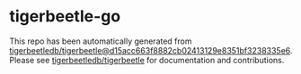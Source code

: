 # tigerbeetle-go
This repo has been automatically generated from [tigerbeetledb/tigerbeetle@d15acc663f8882cb02413129e8351bf3238335e6](https://github.com/tigerbeetledb/tigerbeetle/commit/d15acc663f8882cb02413129e8351bf3238335e6). Please see [tigerbeetledb/tigerbeetle](https://github.com/tigerbeetledb/tigerbeetle) for documentation and contributions.
